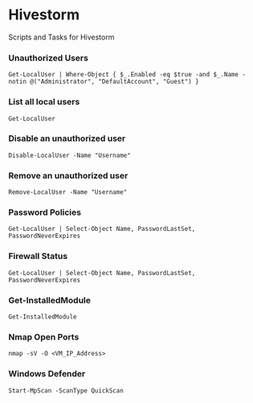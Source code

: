 # Hivestorm
Scripts and Tasks for Hivestorm


### Unauthorized Users
    Get-LocalUser | Where-Object { $_.Enabled -eq $true -and $_.Name -notin @("Administrator", "DefaultAccount", "Guest") }
### List all local users
    Get-LocalUser
### Disable an unauthorized user
    Disable-LocalUser -Name "Username"
### Remove an unauthorized user
    Remove-LocalUser -Name "Username"


### Password Policies
    Get-LocalUser | Select-Object Name, PasswordLastSet, PasswordNeverExpires
### Firewall Status
    Get-LocalUser | Select-Object Name, PasswordLastSet, PasswordNeverExpires
### Get-InstalledModule
    Get-InstalledModule
### Nmap Open Ports
    nmap -sV -O <VM_IP_Address>
### Windows Defender
    Start-MpScan -ScanType QuickScan



